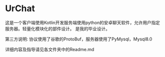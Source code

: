 # UrChat
这是一个客户端使用Kotlin开发服务端使用python的安卓聊天软件，允许用户指定服务器。轻量化模块化的部件设计。
是我的毕业设计。

第三方说明: 协议使用了谷歌的ProtoBuf，服务器使用了PyMysql，Mysql8.0

详细内容及指导请见各文件夹中的Readme.md


